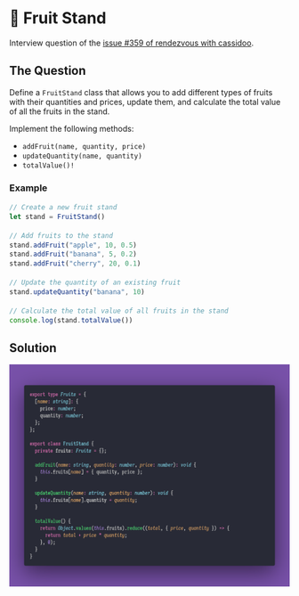 # 🎨 Fruit Stand

Interview question of the [issue #359 of rendezvous with cassidoo](https://buttondown.email/cassidoo/archive/the-days-you-work-are-the-best-days-georgia/).

## The Question

Define a `FruitStand` class that allows you to add different types of fruits with their quantities
and prices, update them, and calculate the total value of all the fruits in the stand.

Implement the following methods:

- `addFruit(name, quantity, price)`
- `updateQuantity(name, quantity)`
- `totalValue()!`

### Example

```js
// Create a new fruit stand
let stand = FruitStand()

// Add fruits to the stand
stand.addFruit("apple", 10, 0.5)
stand.addFruit("banana", 5, 0.2)
stand.addFruit("cherry", 20, 0.1)

// Update the quantity of an existing fruit
stand.updateQuantity("banana", 10)

// Calculate the total value of all fruits in the stand
console.log(stand.totalValue())
```

## Solution

![Code Polaroid](./code-screenshot.png)
